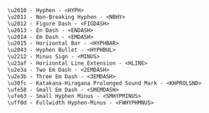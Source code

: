 <!-- markdownlint-disable-next-line no-inline-html first-line-h1 -->
<header v-html="$frontmatter.rule"></header>

```txt
\u2010 - Hyphen - <HYPH>
\u2011 - Non-Breaking Hyphen - <NBHY>
\u2012 - Figure Dash - <FIGDASH>
\u2013 - En Dash - <ENDASH>
\u2014 - Em Dash - <EMDASH>
\u2015 - Horizontal Bar - <HYPHBAR>
\u2043 - Hyphen Bullet - <HYPHBUL>
\u2212 - Minus Sign - <MINUS>
\u23af - Horizontal Line Extension - <HLINE>
\u2e3a - Two Em Dash - <2EMDASH>
\u2e3b - Three Em Dash - <3EMDASH>
\u30fc - Katakana-Hiragana Prolonged Sound Mark - <KHPROLSND>
\ufe58 - Small Em Dash - <SMEMDASH>
\ufe63 - Small Hyphen Minus - <SMHYPMINUS>
\uff0d - Fullwidth Hyphen-Minus - <FWHYPHMNUS>
```
